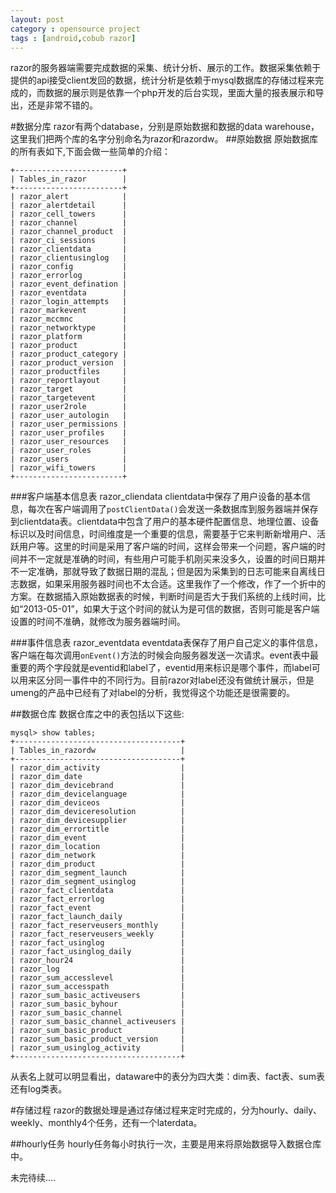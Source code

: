```yaml
---
layout: post
category : opensource project
tags : [android,cobub razor]
---
```

razor的服务器端需要完成数据的采集、统计分析、展示的工作。数据采集依赖于提供的api接受client发回的数据，统计分析是依赖于mysql数据库的存储过程来完成的，而数据的展示则是依靠一个php开发的后台实现，里面大量的报表展示和导出，还是非常不错的。

#数据分库
razor有两个database，分别是原始数据和数据的data warehouse，这里我们把两个库的名字分别命名为razor和razordw。
##原始数据
原始数据库的所有表如下,下面会做一些简单的介绍：

    +------------------------+
    | Tables_in_razor        |
    +------------------------+
    | razor_alert            |
    | razor_alertdetail      |
    | razor_cell_towers      |
    | razor_channel          |
    | razor_channel_product  |
    | razor_ci_sessions      |
    | razor_clientdata       |
    | razor_clientusinglog   |
    | razor_config           |
    | razor_errorlog         |
    | razor_event_defination |
    | razor_eventdata        |
    | razor_login_attempts   |
    | razor_markevent        |
    | razor_mccmnc           |
    | razor_networktype      |
    | razor_platform         |
    | razor_product          |
    | razor_product_category |
    | razor_product_version  |
    | razor_productfiles     |
    | razor_reportlayout     |
    | razor_target           |
    | razor_targetevent      |
    | razor_user2role        |
    | razor_user_autologin   |
    | razor_user_permissions |
    | razor_user_profiles    |
    | razor_user_resources   |
    | razor_user_roles       |
    | razor_users            |
    | razor_wifi_towers      |
    +------------------------+
###客户端基本信息表 razor_cliendata
clientdata中保存了用户设备的基本信息，每次在客户端调用了`postClientData()`会发送一条数据库到服务器端并保存到clientdata表。clientdata中包含了用户的基本硬件配置信息、地理位置、设备标识以及时间信息，时间维度是一个重要的信息，需要基于它来判断新增用户、活跃用户等。这里的时间是采用了客户端的时间，这样会带来一个问题，客户端的时间并不一定就是准确的时间，有些用户可能手机刚买来没多久，设置的时间日期并不一定准确，那就导致了数据日期的混乱；但是因为采集到的日志可能来自离线日志数据，如果采用服务器时间也不太合适。这里我作了一个修改，作了一个折中的方案。在数据插入原始数据表的时候，判断时间是否大于我们系统的上线时间，比如“2013-05-01”，如果大于这个时间的就认为是可信的数据，否则可能是客户端设置的时间不准确，就修改为服务器端时间。

###事件信息表 razor_eventdata
eventdata表保存了用户自己定义的事件信息，客户端在每次调用`onEvent()`方法的时候会向服务器发送一次请求。event表中最重要的两个字段就是eventid和label了，eventid用来标识是哪个事件，而label可以用来区分同一事件中的不同行为。目前razor对label还没有做统计展示，但是umeng的产品中已经有了对label的分析，我觉得这个功能还是很需要的。


##数据仓库
数据仓库之中的表包括以下这些:

    mysql> show tables;
    +-------------------------------------+
    | Tables_in_razordw                   |
    +-------------------------------------+
    | razor_dim_activity                  |
    | razor_dim_date                      |
    | razor_dim_devicebrand               |
    | razor_dim_devicelanguage            |
    | razor_dim_deviceos                  |
    | razor_dim_deviceresolution          |
    | razor_dim_devicesupplier            |
    | razor_dim_errortitle                |
    | razor_dim_event                     |
    | razor_dim_location                  |
    | razor_dim_network                   |
    | razor_dim_product                   |
    | razor_dim_segment_launch            |
    | razor_dim_segment_usinglog          |
    | razor_fact_clientdata               |
    | razor_fact_errorlog                 |
    | razor_fact_event                    |
    | razor_fact_launch_daily             |
    | razor_fact_reserveusers_monthly     |
    | razor_fact_reserveusers_weekly      |
    | razor_fact_usinglog                 |
    | razor_fact_usinglog_daily           |
    | razor_hour24                        |
    | razor_log                           |
    | razor_sum_accesslevel               |
    | razor_sum_accesspath                |
    | razor_sum_basic_activeusers         |
    | razor_sum_basic_byhour              |
    | razor_sum_basic_channel             |
    | razor_sum_basic_channel_activeusers |
    | razor_sum_basic_product             |
    | razor_sum_basic_product_version     |
    | razor_sum_usinglog_activity         |
    +-------------------------------------+

从表名上就可以明显看出，dataware中的表分为四大类：dim表、fact表、sum表还有log类表。


#存储过程
razor的数据处理是通过存储过程来定时完成的，分为hourly、daily、weekly、monthly4个任务，还有一个laterdata。

##hourly任务
hourly任务每小时执行一次，主要是用来将原始数据导入数据仓库中。


未完待续....
